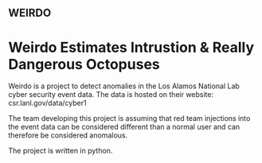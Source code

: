 ## WEIRDO
# Weirdo Estimates Intrustion & Really Dangerous Octopuses

Weirdo is a project to detect anomalies in the Los Alamos National Lab cyber security event data.  The data is hosted on their website:
 csr.lanl.gov/data/cyber1   

The team developing this project is assuming that red team injections into the event data can be considered different than a normal user and 
can therefore be considered anomalous.  

The project is written in python.  


